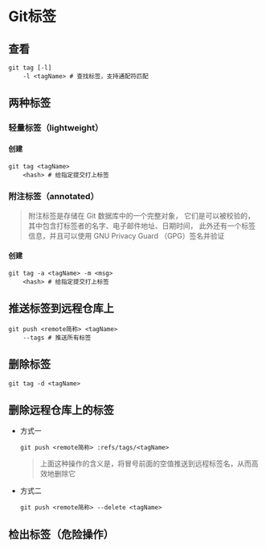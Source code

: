 # Git标签

## 查看

```shell
git tag [-l]
	-l <tagName> # 查找标签，支持通配符匹配
```

## 两种标签

### 轻量标签（lightweight）

#### 创建

```shell
git tag <tagName>
	<hash> # 给指定提交打上标签
```

### 附注标签（annotated）

> 附注标签是存储在 Git 数据库中的一个完整对象， 它们是可以被校验的，其中包含打标签者的名字、电子邮件地址、日期时间， 此外还有一个标签信息，并且可以使用 GNU Privacy Guard （GPG）签名并验证

#### 创建

```shell
git tag -a <tagName> -m <msg>
	<hash> # 给指定提交打上标签
```

## 推送标签到远程仓库上

```shell
git push <remote简称> <tagName>
	--tags # 推送所有标签
```

## 删除标签

```shell
git tag -d <tagName>
```

## 删除远程仓库上的标签

* 方式一

  ```shell
  git push <remote简称> :refs/tags/<tagName>
  ```

  > 上面这种操作的含义是，将冒号前面的空值推送到远程标签名，从而高效地删除它

* 方式二

  ```shell
  git push <remote简称> --delete <tagName>
  ```

## 检出标签（危险操作）
